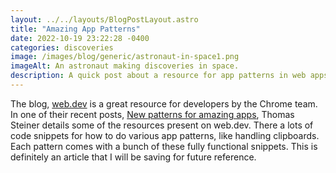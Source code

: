 ```yaml
---
layout: ../../layouts/BlogPostLayout.astro
title: "Amazing App Patterns"
date: 2022-10-19 23:22:28 -0400
categories: discoveries
image: /images/blog/generic/astronaut-in-space1.png
imageAlt: An astronaut making discoveries in space.
description: A quick post about a resource for app patterns in web apps.
---
```


The blog, [web.dev](https://web.dev/) is a great resource for developers by
the Chrome team. In one of their recent posts,
[New patterns for amazing apps](https://web.dev/new-patterns-for-amazing-apps/),
Thomas Steiner details some of the resources present on web.dev. There a lots of
code snippets for how to do various app patterns, like handling clipboards.
Each pattern comes with a bunch of these fully functional snippets. This is definitely
an article that I will be saving for future reference.
